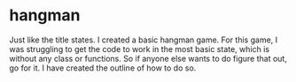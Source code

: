 # hangman
Just like the title states. I created a basic hangman game. 
For this game, I was struggling to get the code to work in the most basic state, which is without any class or functions. 
So if anyone else wants to do figure that out, go for it. I have created the outline of how to do so.  

